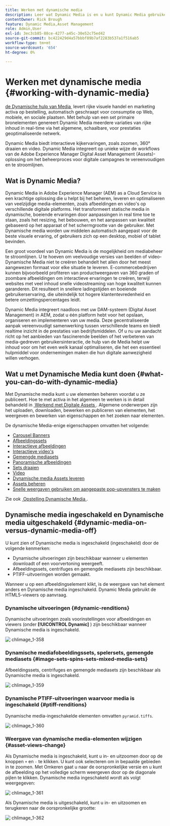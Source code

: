 ```yaml
---
title: Werken met dynamische media
description: Leer wat Dynamic Media is en u kunt Dynamic Media gebruiken om middelen te leveren die u kunt gebruiken op internet, mobiele en sociale sites.
contentOwner: Rick Brough
feature: Dynamic Media,Asset Management
role: Admin,User
exl-id: 3ec3cb85-88ce-4277-a45c-30e52c75ed42
source-git-commit: bc422429d4a57bbbf89b7af2283b537a1f516ab5
workflow-type: tm+mt
source-wordcount: '654'
ht-degree: 0%

---
```


# Werken met dynamische media {#working-with-dynamic-media}

[&#x200B; de Dynamische hulp van Media &#x200B;](https://business.adobe.com/products/experience-manager/assets/dynamic-media.html) levert rijke visuele handel en marketing activa op bestelling, automatisch geschraapt voor consumptie op Web, mobiele, en sociale plaatsen. Met behulp van een set primaire bronelementen genereert Dynamic Media meerdere variaties van rijke inhoud in real-time via het algemene, schaalbare, voor prestaties geoptimaliseerde netwerk.

Dynamic Media biedt interactieve kijkervaringen, zoals zoomen, 360° draaien en video. Dynamic Media integreert op unieke wijze de workflows van de Adobe Experience Manager Digital Asset Management (Assets)-oplossing om het beheerproces voor digitale campagnes te vereenvoudigen en te stroomlijnen.

<!-- 
>[!NOTE]
>
>A Community article is available on [Working with Adobe Experience Manager and Dynamic Media](https://helpx.adobe.com/experience-manager/using/aem_dynamic_media.html). 
-->

## Wat is Dynamic Media?

Dynamic Media in Adobe Experience Manager (AEM) as a Cloud Service is een krachtige oplossing die u helpt bij het beheren, leveren en optimaliseren van veelzijdige media-elementen, zoals afbeeldingen en video&#39;s op verschillende digitale platforms. Het transformeert statische media in dynamische, boeiende ervaringen door aanpassingen in real time toe te staan, zoals het resizing, het bebouwen, en het aanpassen van kwaliteit gebaseerd op het apparaat of het schermgrootte van de gebruiker. Met Dynamische media worden uw middelen automatisch aangepast voor de beste visuele ervaring, of gebruikers zich op een desktop, mobiel of tablet bevinden.

Een groot voordeel van Dynamic Media is de mogelijkheid om mediabeheer te stroomlijnen. U te hoeven om veelvoudige versies van beelden of video-Dynamische Media niet te creëren behandelt het allen door het meest aangewezen formaat voor elke situatie te leveren. E-commercebedrijven kunnen bijvoorbeeld profiteren van productweergaven van 360 graden of zoombare afbeeldingen om interactieve ervaringen te creëren, terwijl websites met veel inhoud snelle videostreaming van hoge kwaliteit kunnen garanderen. Dit resulteert in snellere ladingstijden en boeiende gebruikerservaring, die uiteindelijk tot hogere klantentevredenheid en betere omzettingspercentages leidt.

Dynamic Media integreert naadloos met uw DAM-systeem (Digital Asset Management) in AEM, zodat u één platform hebt voor het opslaan, organiseren en implementeren van uw media. Deze gecentraliseerde aanpak vereenvoudigt samenwerking tussen verschillende teams en biedt realtime inzicht in de prestaties van bedrijfsmiddelen. Of u nu uw aandacht richt op het aanbieden van fascinerende beelden of het verbeteren van media-gedreven gebruikersinteractie, de hulp van de Media helpt uw inhoud voor om het even welk kanaal optimaliseren, die het een essentieel hulpmiddel voor ondernemingen maken die hun digitale aanwezigheid willen verhogen.

## Wat u met Dynamische Media kunt doen {#what-you-can-do-with-dynamic-media}

Met Dynamische media kunt u uw elementen beheren voordat u ze publiceert. Hoe te met activa in het algemeen te werken is in detail behandeld in [&#x200B; Werkend met Digitale Assets &#x200B;](/help/assets/manage-digital-assets.md). Algemene onderwerpen zijn het uploaden, downloaden, bewerken en publiceren van elementen, het weergeven en bewerken van eigenschappen en het zoeken naar elementen.

De dynamische Media-enige eigenschappen omvatten het volgende:

* [Carousel Banners](carousel-banners.md)
* [Afbeeldingssets](image-sets.md)
* [Interactieve afbeeldingen](interactive-images.md)
* [Interactieve video&#39;s](interactive-videos.md)
* [Gemengde mediasets](mixed-media-sets.md)
* [Panoramische afbeeldingen](panoramic-images.md)
* [Sets draaien](spin-sets.md)
* [Video](video.md)
* [Dynamische media Assets leveren](delivering-dynamic-media-assets.md)
* [Assets beheren](managing-assets.md)
* [Snelle weergaven gebruiken om aangepaste pop-upvensters te maken](custom-pop-ups.md)

Zie ook [&#x200B; Opstelling Dynamische Media &#x200B;](administering-dynamic-media.md).

<!-- 

OBSOLETE UNTIL INTEGRATING SCENE7 TOPIC GETS A MAJOR UPDATE
>[!NOTE]
>
>To understand the differences between using Dynamic Media and integrating Dynamic Media Classic with AEM, see [Dynamic Media Classic integration versus Dynamic Media](/help/sites-cloud/administering/integrating-scene7.md#aem-scene-integration-versus-dynamic-media).

-->

## Dynamische media ingeschakeld en Dynamische media uitgeschakeld {#dynamic-media-on-versus-dynamic-media-off}

U kunt zien of Dynamische media is ingeschakeld (ingeschakeld) door de volgende kenmerken:

* Dynamische uitvoeringen zijn beschikbaar wanneer u elementen downloadt of een voorvertoning weergeeft.
* Afbeeldingssets, centrifuges en gemengde mediasets zijn beschikbaar.
* PTIFF-uitvoeringen worden gemaakt.

Wanneer u op een afbeeldingselement klikt, is de weergave van het element anders en Dynamische media ingeschakeld. Dynamic Media gebruikt de HTML5-viewers op aanvraag.

### Dynamische uitvoeringen {#dynamic-renditions}

Dynamische uitvoeringen zoals voorinstellingen voor afbeeldingen en viewers (onder **[!UICONTROL Dynamic]** ) zijn beschikbaar wanneer Dynamische media is ingeschakeld.

![&#x200B; chlimage_1-358 &#x200B;](assets/chlimage_1-358.png)

### Dynamische mediafobeeldingssets, spelersets, gemengde mediasets {#image-sets-spins-sets-mixed-media-sets}

Afbeeldingssets, centrifuges en gemengde mediasets zijn beschikbaar als Dynamische media is ingeschakeld.

![&#x200B; chlimage_1-359 &#x200B;](assets/chlimage_1-359.png)

### Dynamische PTIFF-uitvoeringen waarvoor media is ingeschakeld {#ptiff-renditions}

Dynamische media-ingeschakelde elementen omvatten `pyramid.tiffs`.

![&#x200B; chlimage_1-360 &#x200B;](assets/chlimage_1-360.png)

### Weergave van dynamische media-elementen wijzigen {#asset-views-change}

Als Dynamische media is ingeschakeld, kunt u in- en uitzoomen door op de knoppen `+` en `-` te klikken. U kunt ook selecteren om in bepaalde gebieden in te zoomen. Met Omkeren gaat u naar de oorspronkelijke versie en u kunt de afbeelding op het volledige scherm weergeven door op de diagonale pijlen te klikken. Dynamische media ingeschakeld wordt als volgt weergegeven:

![&#x200B; chlimage_1-361 &#x200B;](assets/chlimage_1-361.png)

Als Dynamische media is uitgeschakeld, kunt u in- en uitzoomen en terugkeren naar de oorspronkelijke grootte:

![&#x200B; chlimage_1-362 &#x200B;](assets/chlimage_1-362.png)
